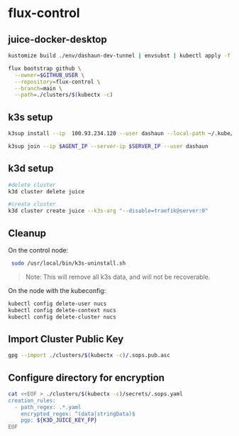# flux-control

## juice-docker-desktop

```bash
kustomize build ./env/dashaun-dev-tunnel | envsubst | kubectl apply -f -
```

```bash
flux bootstrap github \
  --owner=$GITHUB_USER \
  --repository=flux-control \
  --branch=main \
  --path=./clusters/$(kubectx -c)
```

## k3s setup

```bash
k3sup install --ip  100.93.234.120 --user dashaun --local-path ~/.kube/config --merge --k3s-extra-args '--disable traefik' --context arm64

k3sup join --ip $AGENT_IP --server-ip $SERVER_IP --user dashaun
```

## k3d setup

```bash
#delete cluster
k3d cluster delete juice

#create cluster
k3d cluster create juice --k3s-arg "--disable=traefik@server:0"
```

## Cleanup

On the control node:
```bash
 sudo /usr/local/bin/k3s-uninstall.sh
```
> Note: This will remove all k3s data, and will not be recoverable.

On the node with the kubeconfig:
```bash
kubectl config delete-user nucs
kubectl config delete-context nucs
kubectl config delete-cluster nucs
```
## Import Cluster Public Key

```bash
gpg --import ./clusters/$(kubectx -c)/.sops.pub.asc
```

## Configure directory for encryption

```bash
cat <<EOF > ./clusters/$(kubectx -c)/secrets/.sops.yaml
creation_rules:
  - path_regex: .*.yaml
    encrypted_regex: ^(data|stringData)$
    pgp: ${K3D_JUICE_KEY_FP}
EOF
```
